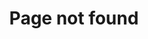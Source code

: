 ---
title: "Page not found"
layout: single
excerpt: "Page not found. Your pixels are in another canvas."
sitemap: false
permalink: /404.html
---